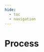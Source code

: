 ```yaml
---
hide:
  - toc
  - navigation
---
```

# Process

<div class="grid cards" markdown>

[//]: # (* :material-cached:{ .lg } __Plan__)

[//]: # ()
[//]: # (    {% include-markdown "plan/index.md")

[//]: # (    start="<!--summary-plan-start-->" end="<!--summary-plan-end-->" %})

[//]: # (    [:octicons-arrow-right-24: Learn more]&#40;./plan/&#41;)

[//]: # (* :material-cached:{ .lg } __Build__)

[//]: # ()
[//]: # (    {% include-markdown "build/index.md")

[//]: # (    start="<!--summary-build-start-->" end="<!--summary-build-end-->" %})

[//]: # (    [:octicons-arrow-right-24: Learn more]&#40;./build/&#41;)

[//]: # (* :material-cached:{ .lg } __Run__)

[//]: # ()
[//]: # (    {% include-markdown "run/index.md")

[//]: # (    start="<!--summary-run-start-->" end="<!--summary-run-end-->" %})

[//]: # (    [:octicons-arrow-right-24: Learn more]&#40;run&#41;)

</div>

[//]: # (<figure markdown>)

[//]: # (<object data="../diagrams/out/process.svg#darkable" type="image/svg+xml"></object>)

[//]: # (</figure>)
